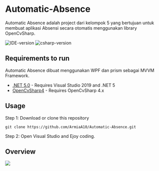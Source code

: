 # Automatic-Absence
Automatic Absence adalah project dari kelompok 5 yang bertujuan untuk membuat aplikasi Absensi secara otomatis menggunakan library OpenCvSharp.

<img alt="IDE-version" src="https://img.shields.io/badge/IDE-vs2019-blue.svg"></img>
<img alt="csharp-version" src="https://img.shields.io/badge/C%23-9.0-blue.svg"></img>

## Requirements to run
Automatic Absence dibuat menggunakan WPF dan prism sebagai MVVM Framework.
* [.NET 5.0](https://dotnet.microsoft.com/download/dotnet/5.0) - Requires Visual Studio 2019 and .NET 5
* [OpenCvSharp4](https://github.com/shimat/opencvsharp) - Requires OpenCvSharp 4.x

## Usage
Step 1: Download or clone this repository 

```git clone https://github.com/ArmiaA10/Automatic-Absence.git```

Step 2: Open Visual Studio and Ejoy coding.

## Overview

![](https://gfycat.com/fastdazzlingarchaeopteryx)